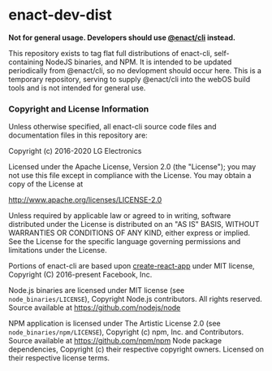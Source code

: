 # enact-dev-dist

**Not for general usage. Developers should use [@enact/cli](https://github.com/enactjs/cli) instead.**

This repository exists to tag flat full distributions of enact-cli, self-containing NodeJS binaries, and NPM. It is intended to be updated periodically from @enact/cli, so no devlopment should occur here. This is a temporary repository, serving to supply @enact/cli into the webOS build tools and is not intended for general use.


### Copyright and License Information

Unless otherwise specified, all enact-cli source code files and documentation files in this repository are:

Copyright (c) 2016-2020 LG Electronics

Licensed under the Apache License, Version 2.0 (the "License"); you may not use this file except in compliance with the License. You may obtain a copy of the License at

http://www.apache.org/licenses/LICENSE-2.0

Unless required by applicable law or agreed to in writing, software distributed under the License is distributed on an "AS IS" BASIS, WITHOUT WARRANTIES OR CONDITIONS OF ANY KIND, either express or implied. See the License for the specific language governing permissions and limitations under the License.

Portions of enact-cli are based upon [create-react-app](https://github.com/facebookincubator/create-react-app) under MIT license, Copyright (C) 2016-present Facebook, Inc.

Node.js binaries are licensed under MIT license (see `node_binaries/LICENSE`), Copyright Node.js contributors. All rights reserved. Source available at https://github.com/nodejs/node

NPM application is licensed under The Artistic License 2.0 (see `node_binaries/npm/LICENSE`), Copyright (c) npm, Inc. and Contributors. Source available at https://github.com/npm/npm
Node package dependencies, Copyright (c) their respective copyright owners. Licensed on their respective license terms.
